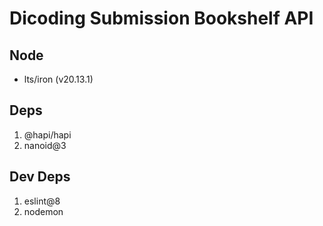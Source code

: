 # Dicoding Submission Bookshelf API

## Node

- lts/iron (v20.13.1)

## Deps

1. @hapi/hapi
1. nanoid@3

## Dev Deps

1. eslint@8
1. nodemon
